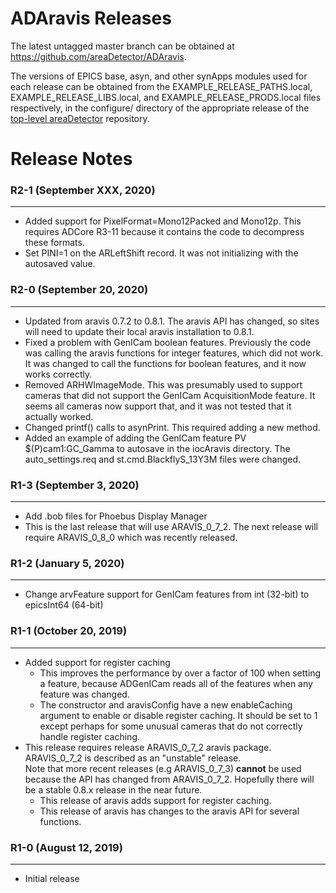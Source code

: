 ADAravis Releases
===================

The latest untagged master branch can be obtained at
https://github.com/areaDetector/ADAravis.

The versions of EPICS base, asyn, and other synApps modules used for each release can be obtained from 
the EXAMPLE_RELEASE_PATHS.local, EXAMPLE_RELEASE_LIBS.local, and EXAMPLE_RELEASE_PRODS.local
files respectively, in the configure/ directory of the appropriate release of the 
[top-level areaDetector](https://github.com/areaDetector/areaDetector) repository.


Release Notes
=============
### R2-1 (September XXX, 2020)
----
* Added support for PixelFormat=Mono12Packed and Mono12p.
  This requires ADCore R3-11 because it contains the code to decompress these formats.
* Set PINI=1 on the ARLeftShift record.  It was not initializing with the autosaved value.


### R2-0 (September 20, 2020)
----
* Updated from aravis 0.7.2 to 0.8.1.  The aravis API has changed, so sites will need to update their
  local aravis installation to 0.8.1.
* Fixed a problem with GenICam boolean features.  Previously the code was calling the aravis functions
  for integer features, which did not work.  It was changed to call the functions for boolean features,
  and it now works correctly.
* Removed ARHWImageMode. This was presumably used to support cameras that did not support
  the GenICam AcquisitionMode feature.  It seems all cameras now support that, and it
  was not tested that it actually worked.
* Changed printf() calls to asynPrint.  This required adding a new method.
* Added an example of adding the GenICam feature PV $(P)cam1:GC_Gamma to autosave in
  the iocAravis directory.  The auto_settings.req and st.cmd.BlackflyS_13Y3M files were changed.

### R1-3 (September 3, 2020)
----
* Add .bob files for Phoebus Display Manager
* This is the last release that will use ARAVIS_0_7_2.
  The next release will require ARAVIS_0_8_0 which was recently released.

### R1-2 (January 5, 2020)
----
* Change arvFeature support for GenICam features from int (32-bit) to epicsInt64 (64-bit)


### R1-1 (October 20, 2019)
----
* Added support for register caching
  * This improves the performance by over a factor of 100 when setting a feature, because ADGenICam reads
    all of the features when any feature was changed.
  * The constructor and aravisConfig have a new enableCaching argument to enable or disable register caching.
    It should be set to 1 except perhaps for some unusual cameras that do not correctly handle register caching.
* This release requires release ARAVIS_0_7_2 aravis package. ARAVIS_0_7_2 is described as an "unstable" release.  
  Note that more recent releases (e.g ARAVIS_0_7_3) **cannot** be used because the API has changed from ARAVIS_0_7_2.
  Hopefully there will be a stable 0.8.x release in the near future.  
  * This release of aravis adds support for register caching.
  * This release of aravis has changes to the aravis API for several functions.

### R1-0 (August 12, 2019)
----
* Initial release

